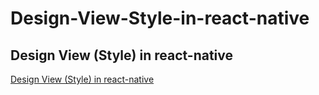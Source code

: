 # Design-View-Style-in-react-native
## Design View (Style) in react-native


[Design View (Style) in react-native](https://chat.openai.com/c/83cdffec-63c4-462c-980a-e2fbf8260cd7) <br><br>
